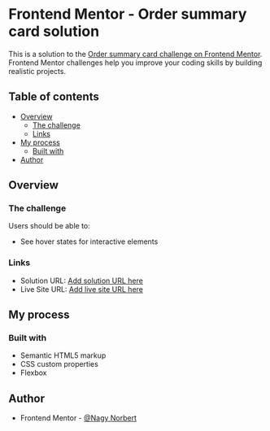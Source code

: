 # Frontend Mentor - Order summary card solution

This is a solution to the [Order summary card challenge on Frontend Mentor](https://www.frontendmentor.io/challenges/order-summary-component-QlPmajDUj). Frontend Mentor challenges help you improve your coding skills by building realistic projects. 

## Table of contents

- [Overview](#overview)
  - [The challenge](#the-challenge)
  - [Links](#links)
- [My process](#my-process)
  - [Built with](#built-with)
- [Author](#author)


## Overview

### The challenge

Users should be able to:

- See hover states for interactive elements

### Links

- Solution URL: [Add solution URL here](https://github.com/nnorbert19/frontendmentor_order_summary)
- Live Site URL: [Add live site URL here](https://order-summary-nnorbert.netlify.app/)

## My process

### Built with

- Semantic HTML5 markup
- CSS custom properties
- Flexbox

## Author

- Frontend Mentor - [@Nagy Norbert](https://www.frontendmentor.io/profile/nnorbert19)
